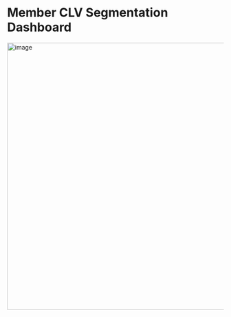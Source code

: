 # Member CLV Segmentation Dashboard

<img width="936" height="620" alt="image" src="Member-CLV-Segmentation-Dashboard/XYZ_Member_Dashbaord.jpg" />

